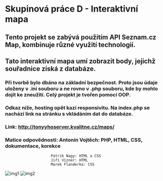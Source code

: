 # Skupinová práce D - Interaktivní mapa
## Tento projekt se zabývá použitím API Seznam.cz Map, kombinuje různé využití technologií. 
## Tato interaktivní mapa umí zobrazit body, jejichž souřadnice získá z databáze.
### Při tvorbě bylo dbáno na základní bezpečnost. Proto jsou údaje uloženy v .ini souboru a ne rovno v .php souboru, kde by mohlo dojít ke zneužití. Celý projekt je tvořen pomocí OOP.
### Odkaz níže, hosting opět kazí responsivitu. Na index.php se nachází link na stránku s vkládáním dat do databáze.
### Link: http://tonyyhoserver.kvalitne.cz/maps/
### Matice odpovědnosti: Antonín Vojtěch: PHP, HTML, CSS, dokumentace, korekce
                         Patrik Nagy: HTML a CSS
                         Jiří Vízner: HTML
                         Marek Flanderka: CSS
![img1]("https://ctrlv.cz/shots/2020/05/22/nzE1.png")
![img2]("https://ctrlv.cz/shots/2020/05/22/dCqc.png")
